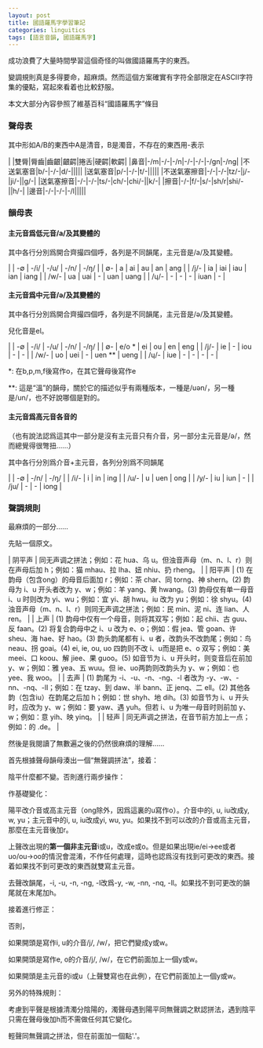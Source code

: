 ```yaml
---
layout: post
title: 國語羅馬字學習筆記
categories: linguitics
tags: [語言音韻, 國語羅馬字]
---
```


成功浪費了大量時間學習這個奇怪的叫做國語羅馬字的東西。

變調規則真是多得要命，超麻煩。然而這個方案確實有字符全部限定在ASCII字符集的優點，寫起來看着也比較舒服。

本文大部分內容參照了維基百科“國語羅馬字”條目

### 聲母表

其中形如A/B的東西中A是清音，B是濁音，不存在的東西用-表示

|   |雙脣|脣齒|齒齦|齦齶|捲舌|硬齶|軟齶|
|鼻音|-/m|-/-|-/n|-/-|-/-|-/gn|-/ng|
|不送氣塞音|b/-|-/-|d/-|||||
|送氣塞音|p/-|-/-|t/-|||||
|不送氣塞擦音|-/-|-/-|tz/-|j/-|ji/-||g/-|
|送氣塞擦音|-/-|-/-|ts/-|ch/-|chi/-||k/-|
|擦音|-/-|f/-|s/-|sh/r|shi/-||h/-|
|邊音|-/-|-/-|-/l|||||

### 韻母表

#### 主元音爲低元音/a/及其變體的

其中各行分別爲開合齊撮四個呼，各列是不同韻尾，主元音是/a/及其變體。

|  | -∅   | -/i/ | -/u/ | -/n/ | -/ŋ/ |
| ∅- | a    | ai   | au   | an   | ang  |
| /j/- | ia   | iai  | iau  | ian  | iang |
| /w/- | ua   | uai  | -    | uan  | uang |
| /ɥ/- | -    | -    | -    | iuan | -    |

#### 主元音爲中元音/ə/及其變體的

其中各行分別爲開合齊撮四個呼，各列是不同韻尾，主元音是/ə/及其變體。

兒化音是el。

|      | -∅     | -/i/ | -/u/ | -/n/   | -/ŋ/ |
| ∅-   | e/o \* | ei   | ou   | en     | eng  |
| /j/- | ie     | -    | iou  | -      | -    |
| /w/- | uo     | uei  | -    | uen \*\* | ueng |
| /ɥ/- | iue    | -    | -    | -      | -    |

\*: 在b,p,m,f後寫作o，在其它聲母後寫作e

**: 這是“溫”的韻母，關於它的描述似乎有兩種版本，一種是/uən/，另一種是/un/，也不好說哪個是對的。

#### 主元音爲高元音各音的

（也有說法認爲這其中一部分是沒有主元音只有介音，另一部分主元音是/ə/，然而總覺得很彆扭……）

其中各行分別爲介音+主元音，各列分別爲不同韻尾

|      | -∅   | -/n/ | -/ŋ/ |
| /i/- | i    | in   | ing  |
| /u/- | u    | uen  | ong  |
| /y/- | iu   | iun  | -    |
| /ju/ | -    | -    | iong |

### 聲調規則

最麻煩的一部分……

先貼一個原文。

| 阴平声 | 同无声调之拼法；例如：花 hua、乌 u。但浊音声母（m、n、l、r）则在声母后加 h；例如：猫 mhau、拉 lha、妞 nhiu、扔 rheng。 |
| 阳平声 | (1) 在韵母（包含ong）的母音后面加 r；例如：茶 char、同 torng、神 shern。(2) 韵母为 i、u 开头者改为 y、w；例如：羊 yang、黄 hwang。(3) 韵母仅有单一母音 i、u 时则改为 yi、wu；例如：宜 yi、胡 hwu。iu 改为 yu；例如：徐 shyu。(4) 浊音声母（m、n、l、r）则同无声调之拼法；例如：民 min、泥 ni、连 lian、人 ren。 |
| 上声   | (1) 韵母中仅有一个母音，则将其双写；例如：起 chii、古 guu、反 faan。(2) 将复合韵母中之 i、u 改为 e、o；例如：假 jea、管 goan、许 sheu、海 hae、好 hao。(3) 韵头韵尾都有 i、u 者，改韵头不改韵尾；例如：鸟 neau、拐 goai。(4) ei, ie, ou, uo 四韵则不改 i、u而是把 e、o 双写；例如：美 meei、口 koou、解 jiee、果 guoo。(5) 如音节为 i、u 开头时，则变音后在前加 y、w；例如：雅 yea、五 wuu。但 ie、uo两韵则改韵头为 y、w；例如：也 yee、我 woo。 |
| 去声   | (1) 韵尾为 -i、-u、-n、-ng、-l 者改为 -y、-w、-nn、-nq、-ll；例如：在 tzay、到 daw、半 bann、正 jenq、二 ell。(2) 其他各韵（包含iu）在韵尾之后加 h；例如：世 shyh、地 dih。(3) 如音节为 i、u 开头时，应改为 y、w；例如：要 yaw、遇 yuh。但若 i、u 为唯一母音时则前加 y、w；例如：意 yih、映 yinq。 |
| 轻声   | 同无声调之拼法，在音节前方加上一点；例如：的 .de。           |

然後是我閱讀了無數遍之後的仍然很麻煩的理解……

首先根據聲母韻母湊出一個“無聲調拼法”，接着：

陰平什麼都不變。否則進行兩步操作：

作基礎變化：

陽平改介音或高主元音（ong除外，因爲這裏的u寫作o）。介音中的i, u, iu改成y, w, yu；主元音中的i, u, iu改成yi, wu, yu。如果找不到可以改的介音或高主元音，那麼在主元音後加r。

上聲改出現的**第一個非主元音**i或u，改成e或o。但是如果出現ie/ei->ee或者uo/ou->oo的情況會混淆，不作任何處理，這時也認爲沒有找到可更改的東西。接着如果找不到可更改的東西就雙寫主元音。

去聲改韻尾，-i, -u, -n, -ng, -l改爲-y, -w, -nn, -nq, -ll。如果找不到可更改的韻尾就在末尾加h。

接着進行修正：

否則，

如果開頭是寫作i, u的介音/j/, /w/，把它們變成y或w。

如果開頭是寫作e, o的介音/j/, /w/，在它們前面加上一個y或w。

如果開頭是主元音的i或u（上聲雙寫也在此例），在它們前面加上一個y或w。

另外的特殊規則：

考慮到平聲是根據清濁分陰陽的，濁聲母遇到陽平同無聲調之默認拼法，遇到陰平只需在聲母後加h而不需做任何其它變化。

輕聲同無聲調之拼法，但在前面加一個點'.'。
